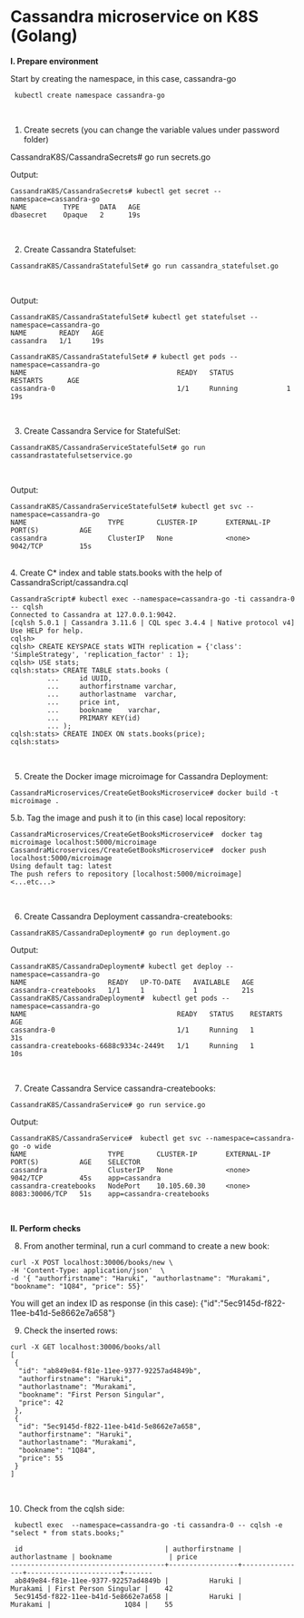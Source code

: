 # Cassandra microservice on K8S (Golang)



<b> I. Prepare environment </b>

Start by creating the namespace, in this case, cassandra-go
```
 kubectl create namespace cassandra-go
```
</br>

1. Create secrets (you can change the variable values under password folder)
   
CassandraK8S/CassandraSecrets# go run secrets.go

Output:
```
CassandraK8S/CassandraSecrets# kubectl get secret --namespace=cassandra-go
NAME         TYPE     DATA   AGE
dbasecret    Opaque   2      19s

```

</br>

2. Create Cassandra Statefulset:

```
CassandraK8S/CassandraStatefulSet# go run cassandra_statefulset.go
```

</br>

Output:
```
CassandraK8S/CassandraStatefulSet# kubectl get statefulset --namespace=cassandra-go
NAME        READY   AGE
cassandra   1/1     19s

CassandraK8S/CassandraStatefulSet# # kubectl get pods --namespace=cassandra-go
NAME                                     READY   STATUS             RESTARTS      AGE
cassandra-0                              1/1     Running            1             19s

```
</br>

3. Create Cassandra Service for StatefulSet:
```
CassandraK8S/CassandraServiceStatefulSet# go run cassandrastatefulsetservice.go
```
</br>

Output:
```
CassandraK8S/CassandraServiceStatefulSet# kubectl get svc --namespace=cassandra-go
NAME                    TYPE        CLUSTER-IP       EXTERNAL-IP   PORT(S)          AGE
cassandra               ClusterIP   None             <none>        9042/TCP         15s

```
</br>
4. Create C* index and table stats.books with the help of CassandraScript/cassandra.cql

```
CassandraScript# kubectl exec --namespace=cassandra-go -ti cassandra-0 -- cqlsh
Connected to Cassandra at 127.0.0.1:9042.
[cqlsh 5.0.1 | Cassandra 3.11.6 | CQL spec 3.4.4 | Native protocol v4]
Use HELP for help.
cqlsh>
cqlsh> CREATE KEYSPACE stats WITH replication = {'class': 'SimpleStrategy', 'replication_factor' : 1};
cqlsh> USE stats;
cqlsh:stats> CREATE TABLE stats.books (
         ...     id UUID,
         ...     authorfirstname varchar,
         ...     authorlastname  varchar,
         ...     price int,
         ...     bookname    varchar,
         ...     PRIMARY KEY(id)
         ... );
cqlsh:stats> CREATE INDEX ON stats.books(price);
cqlsh:stats>
```
</br>

5. Create the Docker image microimage for Cassandra Deployment:
```
CassandraMicroservices/CreateGetBooksMicroservice# docker build -t microimage .
``` 
5.b. Tag the image and push it to (in this case) local repository:

```
CassandraMicroservices/CreateGetBooksMicroservice#  docker tag microimage localhost:5000/microimage
CassandraMicroservices/CreateGetBooksMicroservice#  docker push localhost:5000/microimage
Using default tag: latest
The push refers to repository [localhost:5000/microimage]
<...etc...>
```
</br>

6. Create Cassandra Deployment cassandra-createbooks:

```
CassandraK8S/CassandraDeployment# go run deployment.go
```
Output:

```
CassandraK8S/CassandraDeployment# kubectl get deploy --namespace=cassandra-go
NAME                    READY   UP-TO-DATE   AVAILABLE   AGE
cassandra-createbooks   1/1     1            1           21s
CassandraK8S/CassandraDeployment#  kubectl get pods --namespace=cassandra-go
NAME                                     READY   STATUS    RESTARTS      AGE
cassandra-0                              1/1     Running   1             31s
cassandra-createbooks-6688c9334c-2449t   1/1     Running   1             10s
```

</br>

7. Create Cassandra Service cassandra-createbooks:

```
CassandraK8S/CassandraService# go run service.go
```
Output:
```
CassandraK8S/CassandraService#  kubectl get svc --namespace=cassandra-go -o wide
NAME                    TYPE        CLUSTER-IP       EXTERNAL-IP   PORT(S)          AGE    SELECTOR
cassandra               ClusterIP   None             <none>        9042/TCP         45s    app=cassandra
cassandra-createbooks   NodePort    10.105.60.30     <none>        8083:30006/TCP   51s    app=cassandra-createbooks

```
</br>

<b> II. Perform checks </b>

8. From another terminal, run a curl command to create a new book:

```
curl -X POST localhost:30006/books/new \
-H 'Content-Type: application/json'  \
-d '{ "authorfirstname": "Haruki", "authorlastname": "Murakami", "bookname": "1Q84", "price": 55}'
```
You will get an index ID as response (in this case): {"id":"5ec9145d-f822-11ee-b41d-5e8662e7a658"}
</br>

9. Check the inserted rows:

```
curl -X GET localhost:30006/books/all
[
 {
  "id": "ab849e84-f81e-11ee-9377-92257ad4849b",
  "authorfirstname": "Haruki",
  "authorlastname": "Murakami",
  "bookname": "First Person Singular",
  "price": 42
 },
 {
  "id": "5ec9145d-f822-11ee-b41d-5e8662e7a658",
  "authorfirstname": "Haruki",
  "authorlastname": "Murakami",
  "bookname": "1Q84",
  "price": 55
 }
]
```
</br>

10. Check from the cqlsh side:
```
 kubectl exec  --namespace=cassandra-go -ti cassandra-0 -- cqlsh -e "select * from stats.books;"

 id                                   | authorfirstname | authorlastname | bookname              | price
--------------------------------------+-----------------+----------------+-----------------------+-------
 ab849e84-f81e-11ee-9377-92257ad4849b |          Haruki |       Murakami | First Person Singular |    42
 5ec9145d-f822-11ee-b41d-5e8662e7a658 |          Haruki |       Murakami |                  1Q84 |    55
```


